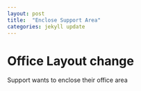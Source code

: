 ```yaml
---
layout: post
title:  "Enclose Support Area"
categories: jekyll update
---
```


# Office Layout change
Support wants to enclose their office area
